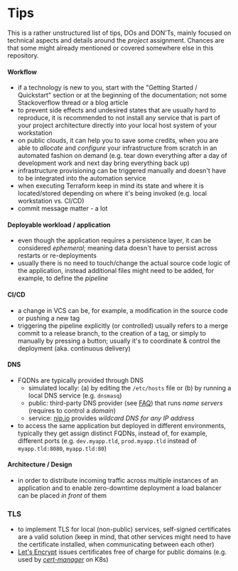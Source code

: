 Tips
====

This is a rather unstructured list of tips, DOs and DON'Ts, mainly focused on technical aspects and details around the
*project* assignment. Chances are that some might already mentioned or covered somewhere else in this repository.


#### Workflow

* if a technology is new to you, start with the "Getting Started / Quickstart" section or at the beginning of the
  documentation; not some Stackoverflow thread or a blog article
* to prevent side effects and undesired states that are usually hard to reproduce, it is recommended to not install
  any service that is part of your project architecture directly into your local host system of your workstation
* on public clouds, it can help you to save some credits, when you are able to *allocate* and *configure* your
  infrastructure from scratch in an automated fashion on demand (e.g. tear down everything after a day of development
  work and next day bring everything back up)
* infrastructure provisioning can be triggered manually and doesn't have to be integrated into the automation service
* when executing Terraform keep in mind its state and where it is located/stored depending on where it's being 
  invoked (e.g. local workstation vs. CI/CD)
* commit message matter - a lot


#### Deployable workload / application

* even though the application requires a persistence layer, it can be considered *ephemeral*; meaning data doesn't have
  to persist across restarts or re-deployments
* usually there is no need to touch/change the actual source code logic of the application, instead additional files
  might need to be added, for example, to define the *pipeline*


#### CI/CD

* a change in VCS can be, for example, a modification in the source code or pushing a new tag
* triggering the pipeline explicitly (or controlled) usually refers to a merge commit to a release branch, to the creation
  of a tag, or simply to manually by pressing a button; usually it's to coordinate & control the deployment (aka.
  continuous delivery) 


#### DNS

* FQDNs are typically provided through DNS
    * simulated locally: (a) by editing the `/etc/hosts` file or (b) by running a local DNS service (e.g. `dnsmasq`)
    * public: third-party DNS provider
      (see [FAQ](./../faq.md#9-which-public-dns-provider-offers-free-domain-registration-and-allows-automated-record-creation))
      that runs *name servers* (requires to control a *domain*)
    * service: [nip.io](https://nip.io/) provides *wildcard DNS for any IP address*
* to access the same application but deployed in different environments, typically they get assign distinct FQDNs,
  instead of, for example, different ports (e.g. `dev.myapp.tld`, `prod.myapp.tld` instead of `myapp.tld:8080`, 
  `myapp.tld:80`)


#### Architecture / Design

* in order to distribute incoming traffic across multiple instances of an application and to enable zero-downtime
  deployment a load balancer can be placed *in front* of them


### TLS 

* to implement TLS for local (non-public) services, self-signed certificates are a valid solution (keep in mind, that
  other services might need to have the certificate installed, when communicating between each other)
* [Let's Encrypt](https://letsencrypt.org/docs/) issues certificates free of charge for public domains (e.g. used by
  [*cert-manager*](https://github.com/jetstack/cert-manager) on K8s)
